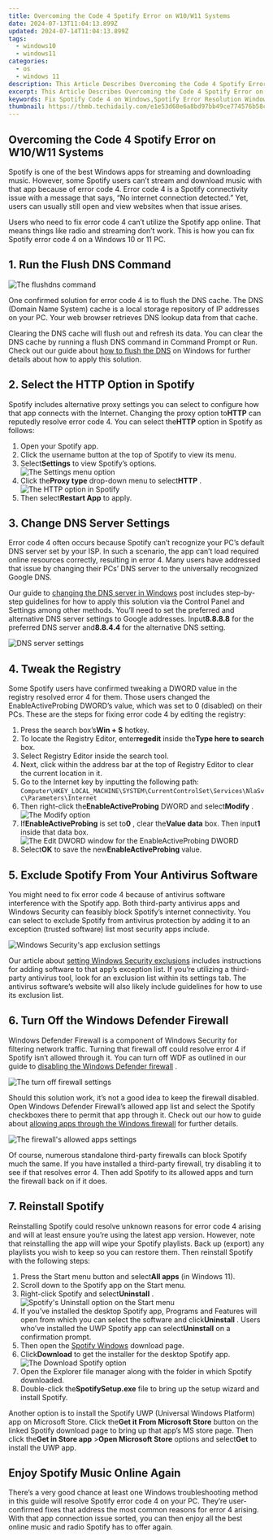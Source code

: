 ```yaml
---
title: Overcoming the Code 4 Spotify Error on W10/W11 Systems
date: 2024-07-13T11:04:13.899Z
updated: 2024-07-14T11:04:13.899Z
tags:
  - windows10
  - windows11
categories:
  - os
  - windows 11
description: This Article Describes Overcoming the Code 4 Spotify Error on W10/W11 Systems
excerpt: This Article Describes Overcoming the Code 4 Spotify Error on W10/W11 Systems
keywords: Fix Spotify Code 4 on Windows,Spotify Error Resolution Windows,Overcoming Spotify Errors W10/W11,Stop Spotify Connection Failure WinOS,Troubleshoot Spotify Code 4 Windows,Eliminate Spotify Connect Issue W10/W11,Remedy Spotify Error on Windows PCs
thumbnail: https://thmb.techidaily.com/e1e53d68e6a8bd97bb49ce774576b58cc661b7caf15fc6fdb1157408db40b882.jpg
---
```


## Overcoming the Code 4 Spotify Error on W10/W11 Systems

 Spotify is one of the best Windows apps for streaming and downloading music. However, some Spotify users can’t stream and download music with that app because of error code 4\. Error code 4 is a Spotify connectivity issue with a message that says, “No internet connection detected.” Yet, users can usually still open and view websites when that issue arises.

 Users who need to fix error code 4 can’t utilize the Spotify app online. That means things like radio and streaming don’t work. This is how you can fix Spotify error code 4 on a Windows 10 or 11 PC.

## 1\. Run the Flush DNS Command

![The flushdns command](https://static1.makeuseofimages.com/wordpress/wp-content/uploads/2023/02/flushdns-command.jpg)

 One confirmed solution for error code 4 is to flush the DNS cache. The DNS (Domain Name System) cache is a local storage repository of IP addresses on your PC. Your web browser retrieves DNS lookup data from that cache.

 Clearing the DNS cache will flush out and refresh its data. You can clear the DNS cache by running a flush DNS command in Command Prompt or Run. Check out our guide about [how to flush the DNS](https://www.makeuseof.com/flush-dns-cache-windows-11/) on Windows for further details about how to apply this solution.

## 2\. Select the HTTP Option in Spotify

 Spotify includes alternative proxy settings you can select to configure how that app connects with the Internet. Changing the proxy option to**HTTP** can reputedly resolve error code 4\. You can select the**HTTP** option in Spotify as follows:

1. Open your Spotify app.
2. Click the username button at the top of Spotify to view its menu.
3. Select**Settings** to view Spotify’s options.  
![The Settings menu option](https://static1.makeuseofimages.com/wordpress/wp-content/uploads/2023/02/the-settings-option.jpg)
4. Click the**Proxy type** drop-down menu to select**HTTP** .  
![The HTTP option in Spotify](https://static1.makeuseofimages.com/wordpress/wp-content/uploads/2023/02/http-option.jpg)
5. Then select**Restart App** to apply.

## 3\. Change DNS Server Settings

 Error code 4 often occurs because Spotify can’t recognize your PC’s default DNS server set by your ISP. In such a scenario, the app can’t load required online resources correctly, resulting in error 4\. Many users have addressed that issue by changing their PCs’ DNS server to the universally recognized Google DNS.

 Our guide to [changing the DNS server in Windows](https://www.makeuseof.com/windows-11-alternate-ways-change-dns-server-settings/) post includes step-by-step guidelines for how to apply this solution via the Control Panel and Settings among other methods. You’ll need to set the preferred and alternative DNS server settings to Google addresses. Input**8.8.8.8** for the preferred DNS server and**8.8.4.4** for the alternative DNS setting.

![DNS server settings](https://static1.makeuseofimages.com/wordpress/wp-content/uploads/2023/02/dns-server-settings.jpg)

## 4\. Tweak the Registry

 Some Spotify users have confirmed tweaking a DWORD value in the registry resolved error 4 for them. Those users changed the EnableActiveProbing DWORD’s value, which was set to 0 (disabled) on their PCs. These are the steps for fixing error code 4 by editing the registry:

1. Press the search box’s**Win + S** hotkey.
2. To locate the Registry Editor, enter**regedit** inside the**Type here to search** box.
3. Select Registry Editor inside the search tool.
4. Next, click within the address bar at the top of Registry Editor to clear the current location in it.
5. Go to the Internet key by inputting the following path:  
`Computer\HKEY_LOCAL_MACHINE\SYSTEM\CurrentControlSet\Services\NlaSvc\Parameters\Internet`
6. Then right-click the**EnableActiveProbing** DWORD and select**Modify** .  
![The Modify option](https://static1.makeuseofimages.com/wordpress/wp-content/uploads/2023/02/modify-option.jpg)
7. If**EnableActiveProbing** is set to**0** , clear the**Value data** box. Then input**1** inside that data box.  
![The Edit DWORD window for the EnableActiveProbing DWORD](https://static1.makeuseofimages.com/wordpress/wp-content/uploads/2023/02/edit-dword-window.jpg)
8. Select**OK** to save the new**EnableActiveProbing** value.

## 5\. Exclude Spotify From Your Antivirus Software

 You might need to fix error code 4 because of antivirus software interference with the Spotify app. Both third-party antivirus apps and Windows Security can feasibly block Spotify’s internet connectivity. You can select to exclude Spotify from antivirus protection by adding it to an exception (trusted software) list most security apps include.

![Windows Security's app exclusion settings](https://static1.makeuseofimages.com/wordpress/wp-content/uploads/2023/02/windows-security-s-exclusion-list-settings.jpg)

 Our article about [setting Windows Security exclusions](https://www.makeuseof.com/windows-11-security-exclusions/) includes instructions for adding software to that app’s exception list. If you’re utilizing a third-party antivirus tool, look for an exclusion list within its settings tab. The antivirus software’s website will also likely include guidelines for how to use its exclusion list.

## 6\. Turn Off the Windows Defender Firewall

 Windows Defender Firewall is a component of Windows Security for filtering network traffic. Turning that firewall off could resolve error 4 if Spotify isn’t allowed through it. You can turn off WDF as outlined in our guide to [disabling the Windows Defender firewall](https://www.makeuseof.com/windows-11-disable-microsoft-defender-firewall/) .

![The turn off firewall settings](https://static1.makeuseofimages.com/wordpress/wp-content/uploads/2023/02/the-firewall-s-allow-app-settings.jpg)

 Should this solution work, it’s not a good idea to keep the firewall disabled. Open Windows Defender Firewall’s allowed app list and select the Spotify checkboxes there to permit that app through it. Check out our how to guide about [allowing apps through the Windows firewall](https://www.makeuseof.com/how-to-allow-apps-windows-firewall/) for further details.

![The firewall's allowed apps settings](https://static1.makeuseofimages.com/wordpress/wp-content/uploads/2023/02/allowed-app-settings.jpg)

 Of course, numerous standalone third-party firewalls can block Spotify much the same. If you have installed a third-party firewall, try disabling it to see if that resolves error 4\. Then add Spotify to its allowed apps and turn the firewall back on if it does.

## 7\. Reinstall Spotify

 Reinstalling Spotify could resolve unknown reasons for error code 4 arising and will at least ensure you’re using the latest app version. However, note that reinstalling the app will wipe your Spotify playlists. Back up (export) any playlists you wish to keep so you can restore them. Then reinstall Spotify with the following steps:

1. Press the Start menu button and select**All apps** (in Windows 11).
2. Scroll down to the Spotify app on the Start menu.
3. Right-click Spotify and select**Uninstall** .  
![Spotify's Uninstall option on the Start menu](https://static1.makeuseofimages.com/wordpress/wp-content/uploads/2023/02/the-start-menu-s-uninstall-option.jpg)
4. If you’ve installed the desktop Spotify app, Programs and Features will open from which you can select the software and click**Uninstall** . Users who’ve installed the UWP Spotify app can select**Uninstall** on a confirmation prompt.
5. Then open the [Spotify Windows](https://www.spotify.com/us/download/windows/) download page.
6. Click**Download** to get the installer for the desktop Spotify app.  
![The Download Spotify option](https://static1.makeuseofimages.com/wordpress/wp-content/uploads/2023/02/download-option.jpg)
7. Open the Explorer file manager along with the folder in which Spotify downloaded.
8. Double-click the**SpotifySetup.exe** file to bring up the setup wizard and install Spotify.

 Another option is to install the Spotify UWP (Universal Windows Platform) app on Microsoft Store. Click the**Get it From Microsoft Store** button on the linked Spotify download page to bring up that app’s MS store page. Then click the**Get in Store app** \>**Open Microsoft Store** options and select**Get** to install the UWP app.

## Enjoy Spotify Music Online Again

 There’s a very good chance at least one Windows troubleshooting method in this guide will resolve Spotify error code 4 on your PC. They’re user-confirmed fixes that address the most common reasons for error 4 arising. With that app connection issue sorted, you can then enjoy all the best online music and radio Spotify has to offer again.

<ins class="adsbygoogle"
     style="display:block"
     data-ad-format="autorelaxed"
     data-ad-client="ca-pub-7571918770474297"
     data-ad-slot="1223367746"></ins>



<ins class="adsbygoogle"
     style="display:block"
     data-ad-client="ca-pub-7571918770474297"
     data-ad-slot="8358498916"
     data-ad-format="auto"
     data-full-width-responsive="true"></ins>




